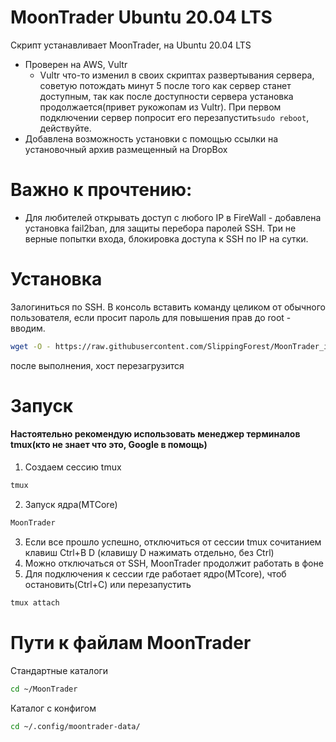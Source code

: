 # MoonTrader Ubuntu 20.04 LTS

Скрипт устанавливает MoonTrader, на Ubuntu 20.04 LTS
- Проверен на AWS, Vultr
  - Vultr что-то изменил в своих скриптах развертывания сервера, советую потождать минут 5 после того как сервер станет доступным, так как после доступности сервера установка продолжается(привет рукожопам из Vultr). При первом подключении сервер попросит его перезапустить```sudo reboot```, действуйте.
- Добавлена возможность установки с помощью ссылки на установочный архив размещенный на DropBox

# Важно к прочтению: 
- Для любителей открывать доступ с любого IP в FireWall - добавлена установка fail2ban, для защиты перебора паролей SSH. Три не верные попытки входа, блокировка доступа к SSH по IP на сутки.

# Установка

Залогиниться по SSH. В консоль вставить команду целиком от обычного пользователя, если просит пароль для повышения прав до root - вводим.
```bash
wget -O - https://raw.githubusercontent.com/SlippingForest/MoonTrader_install/master/Ubuntu/install.sh | bash <(cat) </dev/tty
```
после выполнения, хост перезагрузится

# Запуск

#### Настоятельно рекомендую использовать менеджер терминалов tmux(кто не знает что это, Google в помощь)

1. Создаем сессию tmux
```bash
tmux
```
2. Запуск ядра(MTCore)
```bash
MoonTrader
```
3. Если все прошло успешно, отключиться от сессии tmux сочитанием клавиш Ctrl+B D (клавишу D нажимать отдельно, без Ctrl)
4. Можно отключаться от SSH, MoonTrader продолжит работать в фоне
5. Для подключения к сессии где работает ядро(MTcore), чтоб остановить(Ctrl+C) или перезапустить
```bash
tmux attach
```
# Пути к файлам MoonTrader
Стандартные каталоги
```bash
cd ~/MoonTrader
```
Каталог с конфигом
```bash
cd ~/.config/moontrader-data/
```
